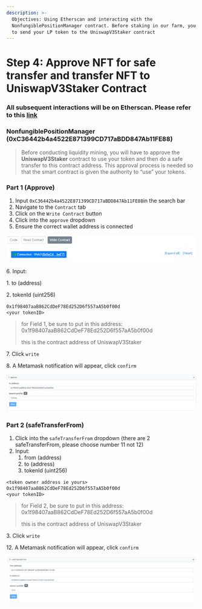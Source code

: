 ```yaml
---
description: >-
  Objectives: Using Etherscan and interacting with the
  NonfungiblePositionManager contract. Before staking in our farm, you will have
  to send your LP token to the UniswapV3Staker contract
---
```


# Step 4: Approve NFT for safe transfer and transfer NFT to UniswapV3Staker Contract

### All subsequent interactions will be on Etherscan. Please refer to this [link](https://etherscan.io)

### NonfungiblePositionManager (0xC36442b4a4522E871399CD717aBDD847Ab11FE88)

> Before conducting liquidity mining, you will have to approve the **UniswapV3Staker** contract to use your token and then do a safe transfer to this contract address. This approval process is needed so that the smart contract is given the authority to “use” your tokens.

### Part 1 (Approve)

1. Input `0xC36442b4a4522E871399CD717aBDD847Ab11FE88`in the search bar
2. Navigate to the `Contract` tab
3. Click on the `Write Contract` button
4. Click into the `approve` dropdown
5. Ensure the correct wallet address is connected

![](<../.gitbook/assets/Metamask to Etherscan.PNG>)

6\. Input:

1\. to (address)

2\. tokenId (uint256)

```
0x1f98407aaB862CdDeF78Ed252D6f557aA5b0f00d
<your tokenID>
```

> for Field 1, be sure to put in this address: 0x1f98407aaB862CdDeF78Ed252D6f557aA5b0f00d
>
> this is the contract address of UniswapV3Staker

7\. Click `write`

8\. A Metamask notification will appear, click `confirm`

![](<../.gitbook/assets/NonfungiblePositionManager 3 (approve).PNG>)

### Part 2 (safeTransferFrom)

1. Click into the `safeTransferFrom` dropdown (there are 2 safeTransferFrom, please choose number 11 not 12)
2. Input:
   1. from (address)
   2. to (address)
   3. tokenId (uint256)

```
<token owner address ie yours>
0x1f98407aaB862CdDeF78Ed252D6f557aA5b0f00d
<your tokenID>
```

> for Field 2, be sure to put in this address: 0x1f98407aaB862CdDeF78Ed252D6f557aA5b0f00d
>
> this is the contract address of UniswapV3Staker

3\. Click `write`

12\. A Metamask notification will appear, click `confirm`

![](<../.gitbook/assets/NonfungiblePositionManager 4 (safeTransferFrom).PNG>)
